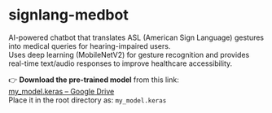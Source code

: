 # signlang-medbot

AI-powered chatbot that translates ASL (American Sign Language) gestures into medical queries for hearing-impaired users.  
Uses deep learning (MobileNetV2) for gesture recognition and provides real-time text/audio responses to improve healthcare accessibility.

👉 **Download the pre-trained model** from this link:  
[my_model.keras – Google Drive](https://drive.google.com/file/d/1HFw5d2yWKYgtooXS-V2R4T6iJ0T47Npd/view?usp=sharing)  
Place it in the root directory as: `my_model.keras`

